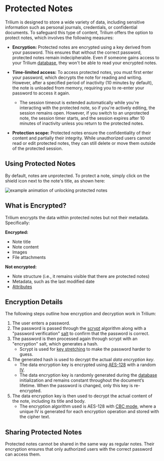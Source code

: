 # Protected Notes

Trilium is designed to store a wide variety of data, including sensitive information such as personal journals, credentials, or confidential documents. To safeguard this type of content, Trilium offers the option to protect notes, which involves the following measures:

- **Encryption:** Protected notes are encrypted using a key derived from your password. This ensures that without the correct password, protected notes remain indecipherable. Even if someone gains access to your Trilium [database](database.md), they won't be able to read your encrypted notes.
  
- **Time-limited access:** To access protected notes, you must first enter your password, which decrypts the note for reading and writing. However, after a specified period of inactivity (10 minutes by default), the note is unloaded from memory, requiring you to re-enter your password to access it again.
  - The session timeout is extended automatically while you're interacting with the protected note, so if you're actively editing, the session remains open. However, if you switch to an unprotected note, the session timer starts, and the session expires after 10 minutes of inactivity unless you return to the protected notes.

- **Protection scope:** Protected notes ensure the confidentiality of their content and partially their integrity. While unauthorized users cannot read or edit protected notes, they can still delete or move them outside of the protected session.

## Using Protected Notes

By default, notes are unprotected. To protect a note, simply click on the shield icon next to the note's title, as shown here:

![example animation of unlocking protected notes](images/protecting-note.gif)

## What is Encrypted?

Trilium encrypts the data within protected notes but not their metadata. Specifically:

**Encrypted:**

- Note title
- Note content
- Images
- File attachments

**Not encrypted:**

- Note structure (i.e., it remains visible that there are protected notes)
- Metadata, such as the last modified date
- [Attributes](attributes.md)

## Encryption Details

The following steps outline how encryption and decryption work in Trilium:

1. The user enters a password.
2. The password is passed through the [scrypt](https://en.wikipedia.org/wiki/Scrypt) algorithm along with a "password verification" [salt](https://en.wikipedia.org/wiki/Salt_(cryptography)) to confirm that the password is correct.
3. The password is then processed again through scrypt with an "encryption" salt, which generates a hash.
    - Scrypt is used for [key stretching](https://en.wikipedia.org/wiki/Key_stretching) to make the password harder to guess.
4. The generated hash is used to decrypt the actual _data encryption key_.
    - The data encryption key is encrypted using [AES-128](https://en.wikipedia.org/wiki/Advanced_Encryption_Standard) with a random [IV](https://en.wikipedia.org/wiki/Initialization_vector).
    - The data encryption key is randomly generated during the [database](database.md) initialization and remains constant throughout the document’s lifetime. When the password is changed, only this key is re-encrypted.
5. The data encryption key is then used to decrypt the actual content of the note, including its title and body.
    - The encryption algorithm used is AES-128 with [CBC mode](https://en.wikipedia.org/wiki/Block_cipher_mode_of_operation), where a unique IV is generated for each encryption operation and stored with the cipher text.

## Sharing Protected Notes

Protected notes cannot be shared in the same way as regular notes. Their encryption ensures that only authorized users with the correct password can access them.

